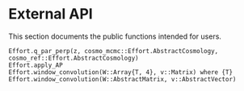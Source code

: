 # External API

This section documents the public functions intended for users.


```@docs
Effort.q_par_perp(z, cosmo_mcmc::Effort.AbstractCosmology, cosmo_ref::Effort.AbstractCosmology)
Effort.apply_AP
Effort.window_convolution(W::Array{T, 4}, v::Matrix) where {T}
Effort.window_convolution(W::AbstractMatrix, v::AbstractVector)
```
